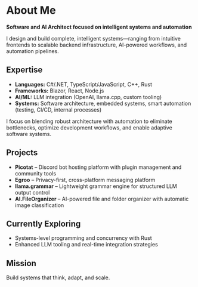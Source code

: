 # About Me

**Software and AI Architect focused on intelligent systems and automation**

I design and build complete, intelligent systems—ranging from intuitive frontends to scalable backend infrastructure, AI-powered workflows, and automation pipelines.

## Expertise

- **Languages:** C#/.NET, TypeScript/JavaScript, C++, Rust  
- **Frameworks:** Blazor, React, Node.js  
- **AI/ML:** LLM integration (OpenAI, llama.cpp, custom tooling)  
- **Systems:** Software architecture, embedded systems, smart automation (testing, CI/CD, internal processes)

I focus on blending robust architecture with automation to eliminate bottlenecks, optimize development workflows, and enable adaptive software systems.

## Projects

- **Picotat** – Discord bot hosting platform with plugin management and community tools  
- **Egroo** – Privacy-first, cross-platform messaging platform  
- **llama.grammar** – Lightweight grammar engine for structured LLM output control  
- **AI.FileOrganizer** – AI-powered file and folder organizer with automatic image classification

## Currently Exploring

- Systems-level programming and concurrency with Rust  
- Enhanced LLM tooling and real-time integration strategies

## Mission

Build systems that think, adapt, and scale.
